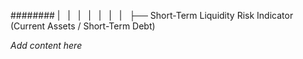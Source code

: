 ######## |   |   |   |   |   |   |   ├── Short-Term Liquidity Risk Indicator (Current Assets / Short-Term Debt)

*Add content here*